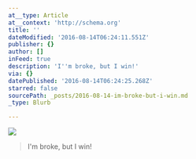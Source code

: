 ```yaml
---
at__type: Article
at__context: 'http://schema.org'
title: ''
dateModified: '2016-08-14T06:24:11.551Z'
publisher: {}
author: []
inFeed: true
description: 'I''m broke, but I win!'
via: {}
datePublished: '2016-08-14T06:24:25.268Z'
starred: false
sourcePath: _posts/2016-08-14-im-broke-but-i-win.md
_type: Blurb

---
```

![](https://the-grid-user-content.s3-us-west-2.amazonaws.com/f8696523-85be-4121-b7fc-a6680b685661.jpg)

> I'm broke, but I win!